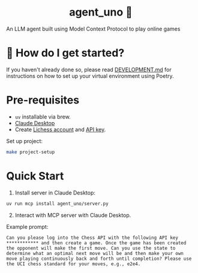<h1 align="center">
    agent_uno &#128679;
</h1>

An LLM agent built using Model Context Protocol to play online games

# &#127939; How do I get started?
If you haven't already done so, please read [DEVELOPMENT.md](DEVELOPMENT.md) for instructions on how to set up your virtual environment using Poetry.

# Pre-requisites

- `uv` installable via brew.
- [Claude Desktop](https://claude.ai/download)
- Create [Lichess account](https://lichess.org/signup) and [API key](https://lichess.org/account/oauth/token).

Set up project:

```bash
make project-setup
```

# Quick Start

1. Install server in Claude Desktop:

```bash
uv run mcp install agent_uno/server.py
```

2. Interact with MCP server with Claude Desktop.

Example prompt:

```
Can you please log into the Chess API with the following API key ************ and then create a game. Once the game has been created the opponent will make the first move. Can you use the state to determine what an optimal next move will be and then make your own move playing continuously back and forth until completion? Please use the UCI chess standard for your moves, e.g., e2e4.
```

